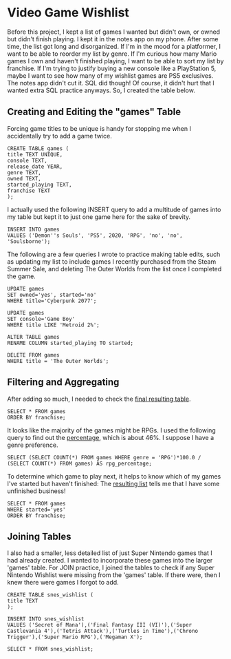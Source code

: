 # Video Game Wishlist

Before this project, I kept a list of games I wanted but didn't own, or owned but didn't finish playing. I kept it in the notes app on my phone. After some time, the list got long and disorganized. If I'm in the mood for a platformer, I want to be able to reorder my list by genre. If I'm curious how many Mario games I own and haven't finished playing, I want to be able to sort my list by franchise. If I'm trying to justify buying a new console like a PlayStation 5, maybe I want to see how many of my wishlist games are PS5 exclusives. The notes app didn't cut it. SQL did though! Of course, it didn't hurt that I wanted extra SQL practice anyways. So, I created the table below.

## Creating and Editing the "games" Table
Forcing game titles to be unique is handy for stopping me when I accidentally try to add a game twice.

    CREATE TABLE games (
    title TEXT UNIQUE,
    console TEXT,
    release_date YEAR,
    genre TEXT,
    owned TEXT,
    started_playing TEXT,
    franchise TEXT
    );

I actually used the following INSERT query to add a multitude of games into my table but kept it to just one game here for the sake of brevity.

    INSERT INTO games
    VALUES ('Demon''s Souls', 'PS5', 2020, 'RPG', 'no', 'no', 'Soulsborne');

The following are a few queries I wrote to practice making table edits, such as updating my list to include games I recently purchased from the Steam Summer Sale, and deleting The Outer Worlds from the list once I completed the game.

    UPDATE games
    SET owned='yes', started='no'
    WHERE title='Cyberpunk 2077';

    UPDATE games
    SET console='Game Boy'
    WHERE title LIKE 'Metroid 2%';

    ALTER TABLE games
    RENAME COLUMN started_playing TO started;

    DELETE FROM games
    WHERE title = 'The Outer Worlds';

## Filtering and Aggregating 

After adding so much, I needed to check the [final resulting table](https://github.com/mwdemos/Data-Analysis-Portfolio/blob/main/Video%20Game%20Wishlist/SQL%20Code%20Outputs/VideoGameWishlist_games_output_orderByFranchise.pdf).

    SELECT * FROM games
    ORDER BY franchise;

It looks like the majority of the games might be RPGs. I used the following query to find out the [percentage](https://github.com/mwdemos/Data-Analysis-Portfolio/blob/main/Video%20Game%20Wishlist/SQL%20Code%20Outputs/VideoGameWishlist_games_output_rpg_percentage.pdf), which is about 46%. I suppose I have a genre preference.

    SELECT (SELECT COUNT(*) FROM games WHERE genre = 'RPG')*100.0 / (SELECT COUNT(*) FROM games) AS rpg_percentage;

To determine which game to play next, it helps to know which of my games I've started but haven't finished: The [resulting list](https://github.com/mwdemos/Data-Analysis-Portfolio/blob/main/Video%20Game%20Wishlist/SQL%20Code%20Outputs/VideoGameWishlist_games_output_started.pdf) tells me that I have some unfinished business!

    SELECT * FROM games
    WHERE started='yes'
    ORDER BY franchise;

## Joining Tables

I also had a smaller, less detailed list of just Super Nintendo games that I had already created. I wanted to incorporate these games into the larger 'games' table. For JOIN practice, I joined the tables to check if any Super Nintendo Wishlist were missing from the 'games' table. If there were, then I knew there were games I forgot to add.

    CREATE TABLE snes_wishlist (
    title TEXT
    );

    INSERT INTO snes_wishlist
    VALUES ('Secret of Mana'),('Final Fantasy III (VI)'),('Super Castlevania 4'),('Tetris Attack'),('Turtles in Time'),('Chrono Trigger'),('Super Mario RPG'),('Megaman X');

    SELECT * FROM snes_wishlist;
